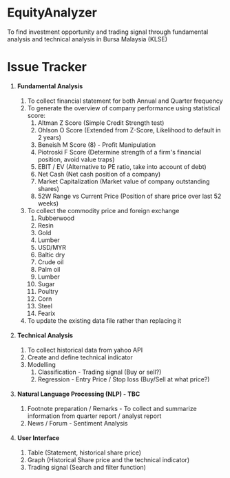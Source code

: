 # EquityAnalyzer
To find investment opportunity and trading signal through fundamental analysis and technical analysis in Bursa Malaysia (KLSE)

# Issue Tracker
<ol>
    <li> <b> Fundamental Analysis </b>
    <ol>
    <br/>
        <li> To collect financial statement for both Annual and Quarter frequency
        <li> To generate the overview of company performance using statistical score:
        <ol>
            <li> Altman Z Score (Simple Credit Strength test)
            <li> Ohlson O Score (Extended from Z-Score, Likelihood to default in 2 years)
            <li> Beneish M Score (8) - Profit Manipulation 
            <li> Piotroski F Score (Determine strength of a firm's financial position, avoid value traps)
            <li> EBIT / EV (Alternative to PE ratio, take into account of debt)
            <li> Net Cash (Net cash position of a company)
            <li> Market Capitalization (Market value of company outstanding shares)
            <li> 52W Range vs Current Price (Position of share price over last 52 weeks) 
        </ol>        
        <li> To collect the commodity price and foreign exchange        
            <ol>
                <li> Rubberwood
                <li> Resin
                <li> Gold
                <li> Lumber
                <li> USD/MYR
                <li> Baltic dry
                <li> Crude oil
                <li> Palm oil
                <li> Lumber
                <li> Sugar
                <li> Poultry
                <li> Corn
                <li> Steel
                <li> Fearix
            </ol>          
        <li> To update the existing data file rather than replacing it
    </ol>    
    <br/>
    <li> <b> Technical Analysis </b> <br/>
    <ol>
    <br/>
        <li> To collect historical data from yahoo API
        <li> Create and define technical indicator        
        <li> Modelling        
            <ol>
                <li> Classification - Trading signal (Buy or sell?)
                <li> Regression - Entry Price / Stop loss (Buy/Sell at what price?) <br/>
            </ol>
    </ol> 
    <br/>
    <li> <b> Natural Language Processing (NLP) - TBC </b>    
    <ol>
    <br/>
        <li> Footnote preparation / Remarks
            - To collect and summarize information from quarter report / analyst report
        <li> News / Forum
            - Sentiment Analysis <br/>
    </ol>       
    <br/>
    <li> <b> User Interface </b>    
    <ol>
    <br/>        
        <li> Table (Statement, historical share price)
        <li> Graph (Historical Share price and the technical indicator)
        <li> Trading signal (Search and filter function)
    </ol>
</ol>  
